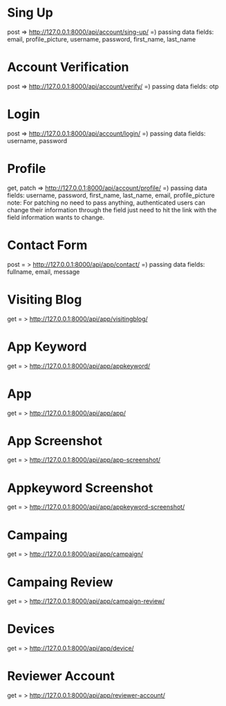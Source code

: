 # Sing Up
post => http://127.0.0.1:8000/api/account/sing-up/
=) passing data fields: email, profile_picture, username, password, first_name, last_name

# Account Verification
post => http://127.0.0.1:8000/api/account/verify/
=) passing data fields: otp

# Login
post => http://127.0.0.1:8000/api/account/login/
=) passing data fields: username, password

# Profile
get, patch => http://127.0.0.1:8000/api/account/profile/
=) passing data fields: username, password, first_name, last_name, email, profile_picture
note: For patching no need to pass anything, authenticated users can change their information through the field just need to hit the link with the field information wants to change.

# Contact Form
post = > http://127.0.0.1:8000/api/app/contact/
=) passing data fields: fullname, email, message

# Visiting Blog
get = > http://127.0.0.1:8000/api/app/visitingblog/

# App Keyword
get = > http://127.0.0.1:8000/api/app/appkeyword/

# App
get = > http://127.0.0.1:8000/api/app/app/

# App Screenshot
get = > http://127.0.0.1:8000/api/app/app-screenshot/

# Appkeyword Screenshot
get = > http://127.0.0.1:8000/api/app/appkeyword-screenshot/

# Campaing
get = > http://127.0.0.1:8000/api/app/campaign/

# Campaing Review
get = > http://127.0.0.1:8000/api/app/campaign-review/

# Devices
get = > http://127.0.0.1:8000/api/app/device/

# Reviewer Account
get = > http://127.0.0.1:8000/api/app/reviewer-account/

